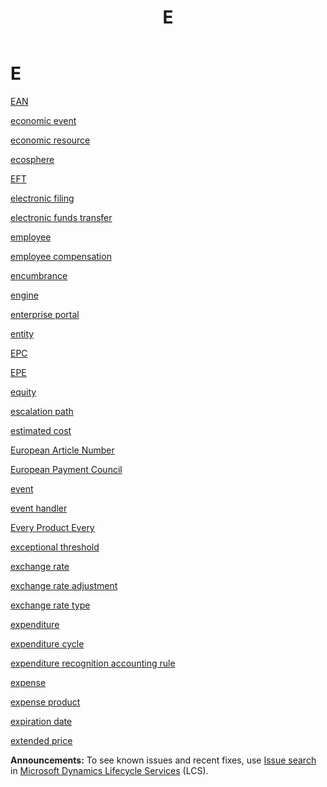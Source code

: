 ﻿---
title: E
TOCTitle: E
ms:assetid: DynamicsAXGlossary.E
ms:mtpsurl: https://technet.microsoft.com/en-us/library/dynamicsaxglossary.e(v=AX.60)
ms:contentKeyID: 36058000
ms.date: 08/25/2014
mtps_version: v=AX.60
---

# E

[EAN](ean.md)

[economic event](economic-event.md)

[economic resource](economic-resource.md)

[ecosphere](ecosphere.md)

[EFT](eft.md)

[electronic filing](electronic-filing.md)

[electronic funds transfer](electronic-funds-transfer.md)

[employee](employee.md)

[employee compensation](employee-compensation.md)

[encumbrance](encumbrance.md)

[engine](engine.md)

[enterprise portal](enterprise-portal.md)

[entity](entity.md)

[EPC](epc.md)

[EPE](epe.md)

[equity](equity.md)

[escalation path](escalation-path.md)

[estimated cost](estimated-cost.md)

[European Article Number](european-article-number.md)

[European Payment Council](european-payment-council.md)

[event](event.md)

[event handler](event-handler.md)

[Every Product Every](every-product-every.md)

[exceptional threshold](exceptional-threshold.md)

[exchange rate](exchange-rate.md)

[exchange rate adjustment](exchange-rate-adjustment.md)

[exchange rate type](exchange-rate-type.md)

[expenditure](expenditure.md)

[expenditure cycle](expenditure-cycle.md)

[expenditure recognition accounting rule](expenditure-recognition-accounting-rule.md)

[expense](expense.md)

[expense product](expense-product.md)

[expiration date](expiration-date.md)

[extended price](extended-price.md)

  
**Announcements:** To see known issues and recent fixes, use [Issue search](http://go.microsoft.com/fwlink/?linkid=389258) in [Microsoft Dynamics Lifecycle Services](http://go.microsoft.com/fwlink/?linkid=306505) (LCS).

